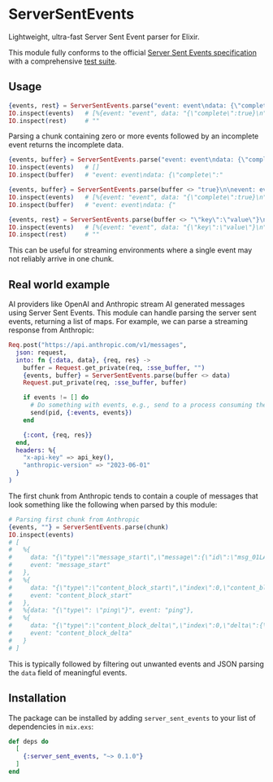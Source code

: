 # ServerSentEvents

Lightweight, ultra-fast Server Sent Event parser for Elixir.

This module fully conforms to the official [Server Sent Events specification](https://html.spec.whatwg.org/multipage/server-sent-events.html#parsing-an-event-stream) with a comprehensive [test suite](https://github.com/benjreinhart/server_sent_events/blob/main/test/server_sent_events_test.exs).

## Usage

```elixir
{events, rest} = ServerSentEvents.parse("event: event\ndata: {\"complete\":true}\n\n")
IO.inspect(events)   # [%{event: "event", data: "{\"complete\":true}\n"}]
IO.inspect(rest)     # ""
```

Parsing a chunk containing zero or more events followed by an incomplete event returns the incomplete data.

```elixir
{events, buffer} = ServerSentEvents.parse("event: event\ndata: {\"complete\":")
IO.inspect(events)   # []
IO.inspect(buffer)   # "event: event\ndata: {\"complete\":"

{events, buffer} = ServerSentEvents.parse(buffer <> "true}\n\nevent: event\ndata: {")
IO.inspect(events)   # [%{event: "event", data: "{\"complete\":true}\n"}]
IO.inspect(buffer)   # "event: event\ndata: {"

{events, rest} = ServerSentEvents.parse(buffer <> "\"key\":\"value\"}\n\n")
IO.inspect(events)   # [%{event: "event", data: "{\"key\":\"value\"}\n"}]
IO.inspect(rest)     # ""
```

This can be useful for streaming environments where a single event may not reliably arrive in one chunk.

## Real world example

AI providers like OpenAI and Anthropic stream AI generated messages using Server Sent Events.
This module can handle parsing the server sent events, returning a list of maps. For example,
we can parse a streaming response from Anthropic:

```elixir
Req.post("https://api.anthropic.com/v1/messages",
  json: request,
  into: fn {:data, data}, {req, res} ->
    buffer = Request.get_private(req, :sse_buffer, "")
    {events, buffer} = ServerSentEvents.parse(buffer <> data)
    Request.put_private(req, :sse_buffer, buffer)

    if events != [] do
      # Do something with events, e.g., send to a process consuming them.
      send(pid, {:events, events})
    end

    {:cont, {req, res}}
  end,
  headers: %{
    "x-api-key" => api_key(),
    "anthropic-version" => "2023-06-01"
  }
)
```

The first chunk from Anthropic tends to contain a couple of messages that look something like the following when parsed by this module:

```elixir
# Parsing first chunk from Anthropic
{events, ""} = ServerSentEvents.parse(chunk)
IO.inspect(events)
# [
#   %{
#     data: "{\"type\":\"message_start\",\"message\":{\"id\":\"msg_01LAFhYgKvtBB5ac5n41oyDn\",\"type\":\"message\",\"role\":\"assistant\",\"model\":\"claude-3-5-sonnet-20241022\",\"content\":[],\"stop_reason\":null,\"stop_sequence\":null,\"usage\":{\"input_tokens\":12,\"output_tokens\":2}}        }",
#     event: "message_start"
#   },
#   %{
#     data: "{\"type\":\"content_block_start\",\"index\":0,\"content_block\":{\"type\":\"text\",\"text\":\"\"}         }",
#     event: "content_block_start"
#   },
#   %{data: "{\"type\": \"ping\"}", event: "ping"},
#   %{
#     data: "{\"type\":\"content_block_delta\",\"index\":0,\"delta\":{\"type\":\"text_delta\",\"text\":\"Here's\"}          }",
#     event: "content_block_delta"
#   }
# ]
```

This is typically followed by filtering out unwanted events and JSON parsing the `data` field of meaningful events.

## Installation

The package can be installed by adding `server_sent_events` to your list of dependencies in `mix.exs`:

```elixir
def deps do
  [
    {:server_sent_events, "~> 0.1.0"}
  ]
end
```
